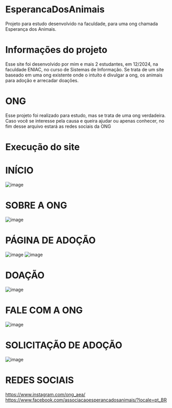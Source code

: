 # EsperancaDosAnimais
Projeto para estudo desenvolvido na faculdade, para uma ong chamada Esperança dos Animais.

# Informações do projeto
Esse site foi desenvolvido por mim e mais 2 estudantes, em 12/2024, na faculdade ENIAC, no curso de Sistemas de Informação.
Se trata de um site baseado em uma ong existente onde o intuíto é divulgar a ong, os animais para adoção e arrecadar doações.

# ONG
Esse projeto foi realizado para estudo, mas se trata de uma ong verdadeira.
Caso você se interesse pela causa e queira ajudar ou apenas conhecer, no fim desse arquivo estará as redes sociais da ONG

# Execução do site
# INÍCIO
![image](https://github.com/user-attachments/assets/dec69483-63b6-4a2d-bc34-a04c3bb525e5)

# SOBRE A ONG
![image](https://github.com/user-attachments/assets/547a0b04-5713-4ae6-8c7c-1d91399f2239)

# PÁGINA DE ADOÇÃO
![image](https://github.com/user-attachments/assets/eefb4de0-b04f-44c1-9a73-03ce6f0b7e44)
![image](https://github.com/user-attachments/assets/8bdc5368-183e-4843-b680-6e752d41d643)

# DOAÇÃO
![image](https://github.com/user-attachments/assets/d13839a4-fe2b-4d05-b25e-7371b9249b78)

# FALE COM A ONG
![image](https://github.com/user-attachments/assets/a7745323-c3e2-4cb7-bd77-b1c227f1b190)

# SOLICITAÇÃO DE ADOÇÃO
![image](https://github.com/user-attachments/assets/57320433-cf05-4709-9e48-659483c632c5)

# REDES SOCIAIS
https://www.instagram.com/ong_aea/
https://www.facebook.com/associacaoesperancadosanimais/?locale=pt_BR
